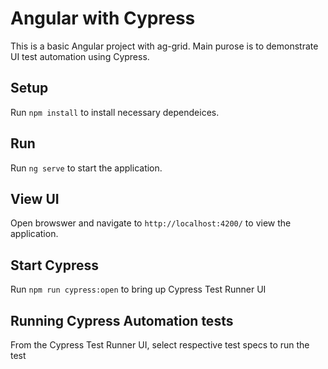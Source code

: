 # Angular with Cypress

This is a basic Angular project with ag-grid. Main purose is to demonstrate UI test automation using Cypress.

## Setup

Run `npm install` to install necessary dependeices.


## Run

Run `ng serve` to start the application.

## View UI

Open browswer and navigate to `http://localhost:4200/` to view the application.

## Start Cypress

Run `npm run cypress:open` to bring up Cypress Test Runner UI

## Running Cypress Automation tests

From the Cypress Test Runner UI, select respective test specs to run the test

